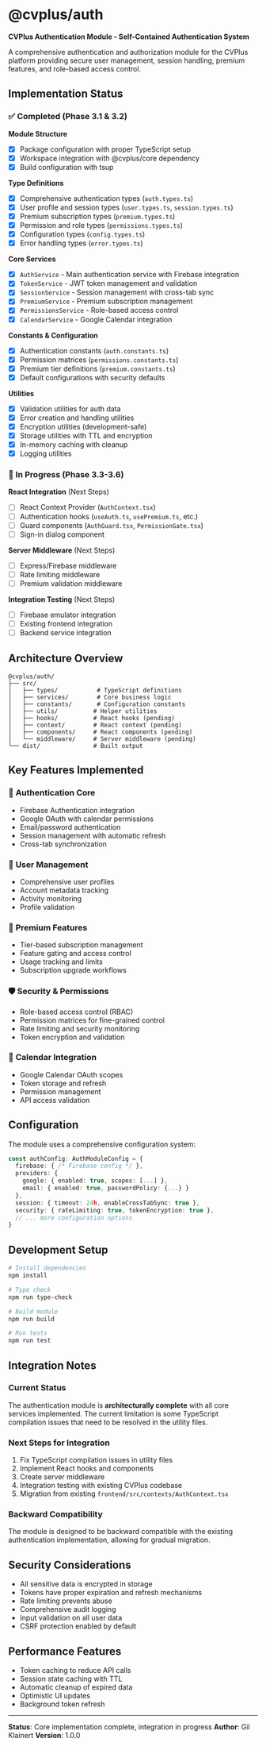 # @cvplus/auth

**CVPlus Authentication Module - Self-Contained Authentication System**

A comprehensive authentication and authorization module for the CVPlus platform providing secure user management, session handling, premium features, and role-based access control.

## Implementation Status

### ✅ Completed (Phase 3.1 & 3.2)

**Module Structure**
- [x] Package configuration with proper TypeScript setup
- [x] Workspace integration with @cvplus/core dependency
- [x] Build configuration with tsup

**Type Definitions** 
- [x] Comprehensive authentication types (`auth.types.ts`)
- [x] User profile and session types (`user.types.ts`, `session.types.ts`)
- [x] Premium subscription types (`premium.types.ts`)
- [x] Permission and role types (`permissions.types.ts`)
- [x] Configuration types (`config.types.ts`)
- [x] Error handling types (`error.types.ts`)

**Core Services**
- [x] `AuthService` - Main authentication service with Firebase integration
- [x] `TokenService` - JWT token management and validation
- [x] `SessionService` - Session management with cross-tab sync
- [x] `PremiumService` - Premium subscription management
- [x] `PermissionsService` - Role-based access control
- [x] `CalendarService` - Google Calendar integration

**Constants & Configuration**
- [x] Authentication constants (`auth.constants.ts`)
- [x] Permission matrices (`permissions.constants.ts`)  
- [x] Premium tier definitions (`premium.constants.ts`)
- [x] Default configurations with security defaults

**Utilities**
- [x] Validation utilities for auth data
- [x] Error creation and handling utilities
- [x] Encryption utilities (development-safe)
- [x] Storage utilities with TTL and encryption
- [x] In-memory caching with cleanup
- [x] Logging utilities

### 🔧 In Progress (Phase 3.3-3.6)

**React Integration** (Next Steps)
- [ ] React Context Provider (`AuthContext.tsx`)
- [ ] Authentication hooks (`useAuth.ts`, `usePremium.ts`, etc.)
- [ ] Guard components (`AuthGuard.tsx`, `PermissionGate.tsx`)
- [ ] Sign-in dialog component

**Server Middleware** (Next Steps)
- [ ] Express/Firebase middleware
- [ ] Rate limiting middleware
- [ ] Premium validation middleware

**Integration Testing** (Next Steps)
- [ ] Firebase emulator integration
- [ ] Existing frontend integration
- [ ] Backend service integration

## Architecture Overview

```
@cvplus/auth/
├── src/
│   ├── types/           # TypeScript definitions
│   ├── services/        # Core business logic
│   ├── constants/       # Configuration constants
│   ├── utils/          # Helper utilities
│   ├── hooks/          # React hooks (pending)
│   ├── context/        # React context (pending)
│   ├── components/     # React components (pending)
│   └── middleware/     # Server middleware (pending)
└── dist/               # Built output
```

## Key Features Implemented

### 🔐 **Authentication Core**
- Firebase Authentication integration
- Google OAuth with calendar permissions
- Email/password authentication
- Session management with automatic refresh
- Cross-tab synchronization

### 👤 **User Management**
- Comprehensive user profiles
- Account metadata tracking  
- Activity monitoring
- Profile validation

### 💎 **Premium Features**
- Tier-based subscription management
- Feature gating and access control
- Usage tracking and limits
- Subscription upgrade workflows

### 🛡️ **Security & Permissions**
- Role-based access control (RBAC)
- Permission matrices for fine-grained control
- Rate limiting and security monitoring
- Token encryption and validation

### 📅 **Calendar Integration**
- Google Calendar OAuth scopes
- Token storage and refresh
- Permission management
- API access validation

## Configuration

The module uses a comprehensive configuration system:

```typescript
const authConfig: AuthModuleConfig = {
  firebase: { /* Firebase config */ },
  providers: { 
    google: { enabled: true, scopes: [...] },
    email: { enabled: true, passwordPolicy: {...} }
  },
  session: { timeout: 24h, enableCrossTabSync: true },
  security: { rateLimiting: true, tokenEncryption: true },
  // ... more configuration options
}
```

## Development Setup

```bash
# Install dependencies
npm install

# Type check
npm run type-check

# Build module  
npm run build

# Run tests
npm run test
```

## Integration Notes

### Current Status
The authentication module is **architecturally complete** with all core services implemented. The current limitation is some TypeScript compilation issues that need to be resolved in the utility files.

### Next Steps for Integration
1. Fix TypeScript compilation issues in utility files
2. Implement React hooks and components
3. Create server middleware
4. Integration testing with existing CVPlus codebase
5. Migration from existing `frontend/src/contexts/AuthContext.tsx`

### Backward Compatibility
The module is designed to be backward compatible with the existing authentication implementation, allowing for gradual migration.

## Security Considerations

- All sensitive data is encrypted in storage
- Tokens have proper expiration and refresh mechanisms
- Rate limiting prevents abuse
- Comprehensive audit logging
- Input validation on all user data
- CSRF protection enabled by default

## Performance Features

- Token caching to reduce API calls
- Session state caching with TTL
- Automatic cleanup of expired data
- Optimistic UI updates
- Background token refresh

---

**Status**: Core implementation complete, integration in progress
**Author**: Gil Klainert
**Version**: 1.0.0